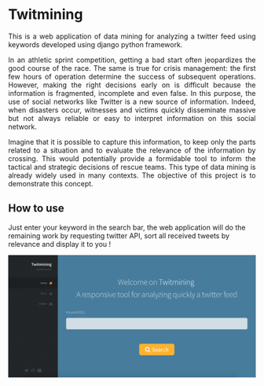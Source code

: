# Twitmining

<div style="text-align: justify">
This is a web application of data mining for analyzing a twitter feed using keywords developed using django python framework.

In an athletic sprint competition, getting a bad start often jeopardizes the good course of the race. The same is true for crisis management: the first few hours of operation determine the success of subsequent operations. However, making the right decisions early on is difficult because the information is fragmented, incomplete and even false. In this purpose, the use of social networks like Twitter is a new source of information. Indeed, when disasters occur, witnesses and victims quickly disseminate massive but not always reliable or easy to interpret information on this social network.

Imagine that it is possible to capture this information, to keep only the parts related to a situation and to evaluate the relevance of the information by crossing. This would potentially provide a formidable tool to inform the tactical and strategic decisions of rescue teams. This type of data mining is already widely used in many contexts. The objective of this project is to demonstrate this concept.
</div>

## How to use

Just enter your keyword in the search bar, the web application will do the remaining work by requesting twitter API, sort all received tweets by relevance and display it to you !

![GitHub Logo](/img/twitmining.png)
